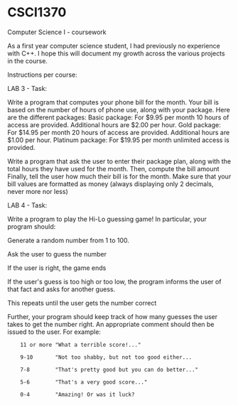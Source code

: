 # CSCI1370
Computer Science I - coursework

As a first year computer science student, I had previously no experience with C++. I hope this will document my growth across the various projects in the course.


Instructions per course:


LAB 3 - Task:

Write a program that computes your phone bill for the month. Your bill is based on the number of hours of phone use, along with your package. Here are the different packages:
Basic package: For $9.95 per month 10 hours of access are provided. Additional hours are $2.00 per hour.
Gold package: For $14.95 per month 20 hours of access are provided. Additional hours are $1.00 per hour.
Platinum package: For $19.95 per month unlimited access is provided.


Write a program that ask the user to enter their package plan, along with the total hours they have used for the month.
Then, compute the bill amount
Finally, tell the user how much their bill is for the month.
Make sure that your bill values are formatted as money (always displaying only 2 decimals, never more nor less)


LAB 4 - Task:

Write a program to play the Hi-Lo guessing game! In particular, your program should:

 Generate a random number from 1 to 100.

 Ask the user to guess the number

 If the user is right, the game ends

 If the user's guess is too high or too low, the program informs the user of that fact and asks for another guess.

 This repeats until the user gets the number correct

Further, your program should keep track of how many guesses the user takes to get the number right.  An appropriate comment should then be issued to the user.  For example: 

        11 or more "What a terrible score!..." 
        
        9-10       "Not too shabby, but not too good either... 
        
        7-8        "That's pretty good but you can do better..." 
        
        5-6        "That's a very good score..." 
        
        0-4        "Amazing! Or was it luck?
